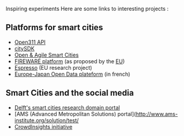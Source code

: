Inspiring experiments
Here are some links to interesting projects : 

## Platforms for smart cities
  * [Open311 API](http://www.open311.org)
  * [citySDK](http://www.citysdk.eu) 
  * [Open & Agile Smart Cities](http://oascities.org)
  * [FIREWARE platform](https://www.fiware.org/data-models/) (as proposed by the [EU](https://en.wikipedia.org/wiki/European_Union))
  * [Espresso](http://espresso-project.eu/) (EU research project)    
  * [Europe-Japan Open Data plateform](http://www.journaldunet.com/economie/services/1185199-l-europe-et-le-japon-creent-une-plateforme-open-data-pour-la-smart-city/) (in french)  


## Smart Cities and the social media
 * [Delft's smart cities research domain portal](http://www.delftdatascience.tudelft.nl/research/research-domains/smart-cities/)
 * [AMS (Advanced Metropolitan Solutions) portal](http://www.ams-institute.org/solution/test/
 * [CrowdInsights initiative](http://crowdinsights.eu/)
